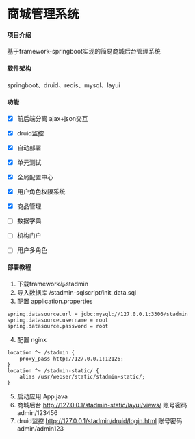 # 商城管理系统

#### 项目介绍
基于framework-springboot实现的简易商城后台管理系统

#### 软件架构
springboot、druid、redis、mysql、layui

#### 功能
- [x] 前后端分离 ajax+json交互
- [x] druid监控
- [x] 自动部署
- [x] 单元测试
- [x] 全局配置中心
- [x] 用户角色权限系统
- [x] 商品管理
- [ ] 数据字典
- [ ] 机构门户
- [ ] 用户多角色


#### 部署教程
1. 下载framework与stadmin
2. 导入数据库 /stadmin-sqlscript/init_data.sql
3. 配置 application.properties
```
spring.datasource.url = jdbc:mysql://127.0.0.1:3306/stadmin
spring.datasource.username = root
spring.datasource.password = root
```
4. 配置 nginx
```
location ^~ /stadmin {
    proxy_pass http://127.0.0.1:12126;
}
location ^~ /stadmin-static/ {
    alias /usr/webser/static/stadmin-static/;
}
```
5. 启动应用 App.java
6. 商城后台 http://127.0.0.1/stadmin-static/layui/views/
账号密码 admin/123456
7. druid监控 http://127.0.0.1/stadmin/druid/login.html 
账号密码 admin/admin123




